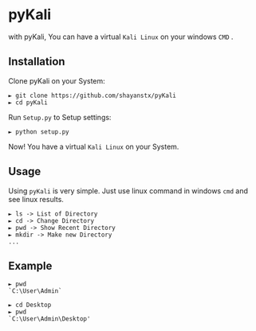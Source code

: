 # pyKali
with pyKali, You can have a virtual `Kali Linux` on your windows `CMD` .

## Installation
Clone pyKali on your System:
```
► git clone https://github.com/shayanstx/pyKali
► cd pyKali
```

Run `Setup.py` to Setup settings:
```
► python setup.py
```

Now! You have a virtual `Kali Linux` on your System.

## Usage
Using `pyKali` is very simple.
Just use linux command in windows `cmd` and see linux results.
```
► ls -> List of Directory
► cd -> Change Directory
► pwd -> Show Recent Directory
► mkdir -> Make new Directory
...
```

## Example
```
► pwd
`C:\User\Admin`
```
```
► cd Desktop
► pwd
`C:\User\Admin\Desktop'
```